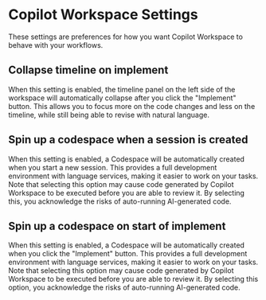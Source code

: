 # Copilot Workspace Settings

These settings are preferences for how you want Copilot Workspace to behave with your workflows.

## Collapse timeline on implement

When this setting is enabled, the timeline panel on the left side of the workspace will automatically collapse after you click the "Implement" button. This allows you to focus more on the code changes and less on the timeline, while still being able to revise with natural language.

## Spin up a codespace when a session is created

When this setting is enabled, a Codespace will be automatically created when you start a new session. This provides a full development environment with language services, making it easier to work on your tasks. Note that selecting this option may cause code generated by Copilot Workspace to be executed before you are able to review it. By selecting this, you acknowledge the risks of auto-running AI-generated code.

## Spin up a codespace on start of implement

When this setting is enabled, a Codespace will be automatically created when you click the "Implement" button. This provides a full development environment with language services, making it easier to work on your tasks. Note that selecting this option may cause code generated by Copilot Workspace to be executed before you are able to review it. By selecting this option, you acknowledge the risks of auto-running AI-generated code.
